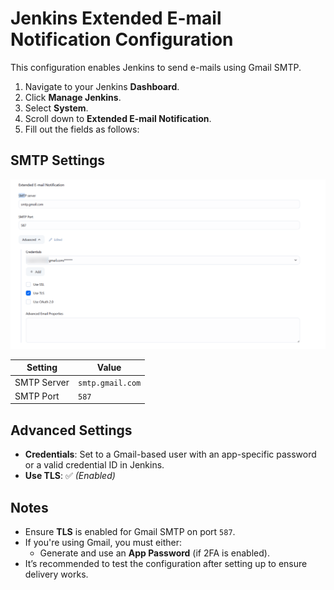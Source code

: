 # Jenkins Extended E-mail Notification Configuration

This configuration enables Jenkins to send e-mails using Gmail SMTP.

1. Navigate to your Jenkins **Dashboard**.
2. Click **Manage Jenkins**.
3. Select **System**.
4. Scroll down to **Extended E-mail Notification**.
5. Fill out the fields as follows:

## SMTP Settings

![User Service Build](./images/Extended-E-mail-Notification.png)

| Setting      | Value               |
|--------------|---------------------|
| SMTP Server  | `smtp.gmail.com`    |
| SMTP Port    | `587`               |

## Advanced Settings

- **Credentials**: Set to a Gmail-based user with an app-specific password or a valid credential ID in Jenkins.
- **Use TLS**: ✅ *(Enabled)*

## Notes

- Ensure **TLS** is enabled for Gmail SMTP on port `587`.
- If you're using Gmail, you must either:
  - Generate and use an **App Password** (if 2FA is enabled).
- It’s recommended to test the configuration after setting up to ensure delivery works.
